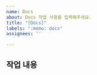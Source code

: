 ```yaml
---
name: Docs
about: Docs 작업 사항을 입력해주세요.
title: "[Docs]"
labels: ":memo: docs"
assignees: ''

---
```


## 작업 내용
